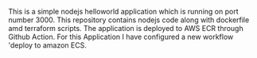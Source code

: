 This is a simple nodejs helloworld application which is running on port number 3000.
This repository contains nodejs code along with dockerfile amd terraform scripts.
The application is deployed to AWS ECR through Github Action.
For this Application I have configured a new workflow 'deploy to amazon ECS.

